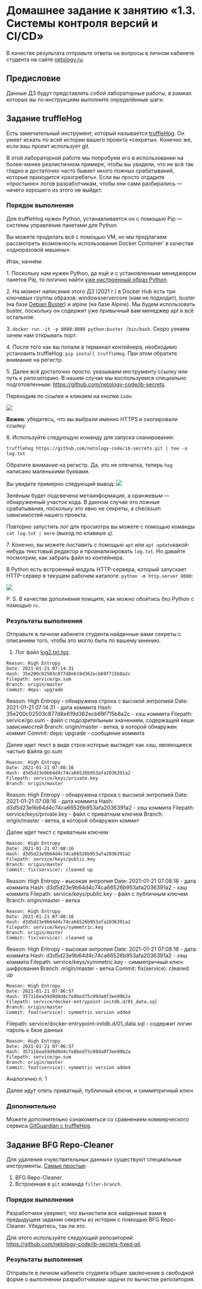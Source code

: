 # Домашнее задание к занятию «1.3. Системы контроля версий и CI/CD»

В качестве результата отправьте ответы на вопросы в личном кабинете студента на сайте [netology.ru](https://netology.ru).

## Предисловие

Данные ДЗ будут представлять собой лабораторные работы, в рамках которых вы по инструкциям выполните определённые шаги.

## Задание truffleHog

Есть замечательный инструмент, который называется [truffleHog](https://github.com/dxa4481/truffleHog). Он умеет искать по всей истории вашего проекта «секреты». Конечно же, если ваш проект использует git.

В этой лабораторной работе мы попробуем его в использовании на более-менее реалистичном примере, чтобы вы увидели, что не всё так гладко и достаточно часто бывает много ложных срабатываний, которые приходится «разгребать». Если вы просто отдадите «простыню» логов разработчикам, чтобы они сами разбирались — ничего хорошего из этого не выйдет.

### Порядок выполнения

Для truffleHog нужен Python, устанавливается он с помощью Pip — системы управления пакетами для Python.

Вы можете проделать всё с помощью VM, но мы предлагаем рассмотреть возможность использования Docker Container' в качестве «одноразовой машины».

Итак, начнём:

1\. Поскольку нам нужен Python, да ещё и с установленным менеджером пакетов Pip, то логично найти [уже настроенный образ Python](https://hub.docker.com/_/python).

2\. На момент написания этого ДЗ (2021 г.) в Docker Hub есть три ключевых группы образов: windowsservercore (нам не подходит), buster (на базе [Debian Buster](https://wiki.debian.org/DebianBuster)) и alpine (на базе Alpine). Мы будем использовать buster, поскольку он содержит уже привычный вам менеджер apt и всё остальное.

3\. `docker run -it -p 8080:8080 python:buster /bin/bash`. Скоро узнаем зачем нам открывать порт.

4\. После того как вы попали в терминал контейнера, необходимо установить truffleHog: `pip install truffleHog`. При этом обратите внимание на регистр.

5\. Далее всё достаточно просто: указываем инструменту ссылку или путь к репозиторию. В нашем случае мы воспользуемся специально подготовленным: https://github.com/netology-code/ib-secrets.

Переходим по ссылке и кликаем на кнопке `Code`:

![](pic/url.png)

**Важно**: убедитесь, что вы выбрали именно HTTPS и скопировали ссылку.

6\. Используйте следующую команду для запуска сканирования:

```shell
trufflehog https://github.com/netology-code/ib-secrets.git | tee -a log.txt
```

Обратите внимание на регистр. Да, это не опечатка, теперь `hog` написано маленькими буквами.

Вы увидите примерно следующий вывод:
![](pic/log.png)

Зелёным будет подсвечена метаинформация, а оранжевым — обнаруженный участок кода. В данном случае это ложные срабатывания, поскольку это явно не секреты, а checksum зависимостей нашего проекта.

Повторно запустить лог для просмотра вы можете с помощью команды `cat log.txt | more` (выход по клавише `q`).

7\. Конечно, вы можете поставить с помощью `apt` или `apt update`какой-нибудь текстовый редактор и проанализировать `log.txt`. Но давайте посмотрим, как забрать файл из контейнера.

В Python есть встроенный модуль HTTP-сервера, который запускает HTTP-сервер в текущем рабочем каталоге: `python -m http.server 8080`:

![](pic/http.png)

P. S. В качестве дополнения поищите, как можно обойтись без Python с помощью `nc`.

### Результаты выполнения

Отправьте в личном кабинете студента найденные вами секреты с описанием того, чтобы это могло быть по вашему мнению.

1. Лог файл [log2.txt.tgz](log2.txt).
```
Reason: High Entropy
Date: 2021-01-21 07:14:31
Hash: 35e200c02503c877d8e619d362ecb69f715b8a2c
Filepath: service/go.sum
Branch: origin/master
Commit: deps: upgrade
```
Reason: High Entropy - обнаружена строка с высокой энтропией
Date: 2021-01-21 07:14:31 - дата коммита
Hash: 35e200c02503c877d8e619d362ecb69f715b8a2c - хэш коммита
Filepath: service/go.sum - файл с подозрительным значением, содержащей хеши зависимостей
Branch: origin/master - ветка, в которой обнаружен коммит
Commit: deps: upgrade - сообщение коммита

Далее идет текст в виде строк которые выглядят как хэш, являющиеся частью файла go.sum

```
Reason: High Entropy
Date: 2021-01-21 07:08:16
Hash: d3d5d23e9b64d4c74ca66526b953afa2036391a2
Filepath: service/keys/private.key
Branch: origin/master
```
Reason: High Entropy - обнаружена строка с высокой энтропией
Date: 2021-01-21 07:08:16 - дата коммита
Hash: d3d5d23e9b64d4c74ca66526b953afa2036391a2 - хэш коммита
Filepath: service/keys/private.key - файл с приватным ключем
Branch: origin/master - ветка, в которой обнаружен коммит


Далее идет текст с приватным ключем

```
Reason: High Entropy
Date: 2021-01-21 07:08:16
Hash: d3d5d23e9b64d4c74ca66526b953afa2036391a2
Filepath: service/keys/public.key
Branch: origin/master
Commit: fix(service): cleaned up
```
Reason: High Entropy - высокая энтропия
Date: 2021-01-21 07:08:16 - дата коммита
Hash: d3d5d23e9b64d4c74ca66526b953afa2036391a2 - хэш коммита
Filepath: service/keys/public.key - файл с публичным ключем
Branch: origin/master - ветка

```
Reason: High Entropy
Date: 2021-01-21 07:08:16
Hash: d3d5d23e9b64d4c74ca66526b953afa2036391a2
Filepath: service/keys/symmetric.key
Branch: origin/master
Commit: fix(service): cleaned up
```

Reason: High Entropy - высокая энтропия
Date: 2021-01-21 07:08:16 - дата коммита
Hash: d3d5d23e9b64d4c74ca66526b953afa2036391a2 - хэш коммита
Filepath: service/keys/symmetric.key - симметричный ключ шифрования
Branch: origin/master - ветка
Commit: fix(service): cleaned up

```
Reason: High Entropy
Date: 2021-01-21 07:06:57
Hash: 357116ea59d9d0d4cfe8bed75c09da0f3ee99b2a
Filepath: service/docker-entrypoint-initdb.d/01_data.sql
Branch: origin/master
Commit: feat(service): symmetric version added
```

Filepath: service/docker-entrypoint-initdb.d/01_data.sql - содержит логин пароль к базе данных

```
Reason: High Entropy
Date: 2021-01-21 07:06:57
Hash: 357116ea59d9d0d4cfe8bed75c09da0f3ee99b2a
Filepath: service/go.sum
Branch: origin/master
Commit: feat(service): symmetric version added
```

Аналогично п. 1

Далее идут опять приватный, публичный ключи, и симметричный ключ





### Дополнительно

Можете дополнительно ознакомиться со сравнением коммерческого сервиса [GitGuardian c truffleHog](https://www.gitguardian.com/gitguardian-vs-trufflehog-alternatives).

## Задание BFG Repo-Cleaner

Для удаления «чувствительных данных» существуют специальные инструменты. [Самые простые](https://docs.github.com/en/github/authenticating-to-github/removing-sensitive-data-from-a-repository):
1. BFG Repo-Cleaner.
1. Встроенная в `git` команда `filter-branch`.

### Порядок выполнения

Разработчики уверяют, что вычистили все найденные вами в предыдущем задании секреты из истории с помощью BFG Repo-Cleaner. Убедитесь, так ли это.

Для этого используйте следующий репозиторий: https://github.com/netology-code/ib-secrets-fixed.git.

### Результаты выполнения

Отправьте в личном кабинете студента общее заключение в свободной форме о выполнении разработчиками задачи по вычистке репозитория.
